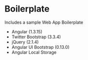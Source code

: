 # Boilerplate

Includes a sample Web App Boilerplate

* Angular (1.3.15) 
* Twitter Bootstrap (3.3.4) 
* jQuery (2.1.4)
* Angular UI Bootstrap (0.13.0)
* Angular Local Storage
